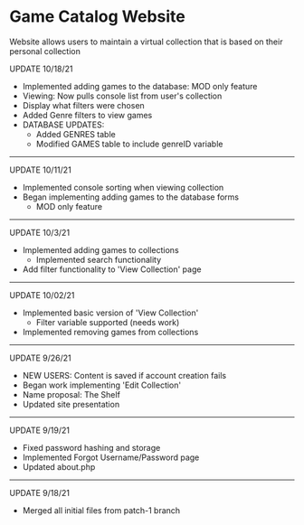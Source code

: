 # Game Catalog Website
Website allows users to maintain a virtual collection that is based on their personal collection


UPDATE 10/18/21
- Implemented adding games to the database: MOD only feature
- Viewing: Now pulls console list from user's collection
- Display what filters were chosen
- Added Genre filters to view games
- DATABASE UPDATES:
	- Added GENRES table
	- Modified GAMES table to include genreID variable

-----
UPDATE 10/11/21
- Implemented console sorting when viewing collection
- Began implementing adding games to the database forms
	- MOD only feature

-----
UPDATE 10/3/21
- Implemented adding games to collections
	- Implemented search functionality
- Add filter functionality to 'View Collection' page

-----
UPDATE 10/02/21
- Implemented basic version of 'View Collection'
	- Filter variable supported (needs work)
- Implemented removing games from collections

-----
UPDATE 9/26/21
- NEW USERS: Content is saved if account creation fails
- Began work implementing 'Edit Collection'
- Name proposal: The Shelf
- Updated site presentation

-----
UPDATE 9/19/21
- Fixed password hashing and storage
- Implemented Forgot Username/Password page
- Updated about.php

-----
UPDATE 9/18/21
- Merged all initial files from patch-1 branch
